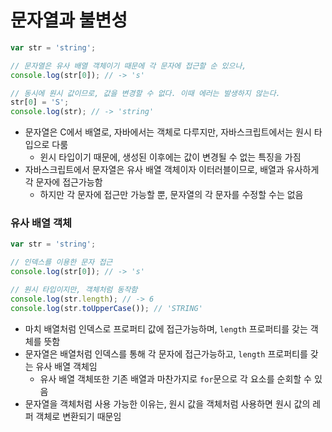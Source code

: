 # 문자열과 불변성

```js
var str = 'string';

// 문자열은 유사 배열 객체이기 때문에 각 문자에 접근할 순 있으나,
console.log(str[0]); // -> 's'

// 동시에 원시 값이므로, 값을 변경할 수 없다. 이때 에러는 발생하지 않는다.
str[0] = 'S';
console.log(str); // -> 'string'
```

* 문자열은 C에서 배열로, 자바에서는 객체로 다루지만, 자바스크립트에서는 원시 타입으로 다룸
	* 윈시 타입이기 때문에, 생성된 이후에는 값이 변경될 수 없는 특징을 가짐
* 자바스크립트에서 문자열은 유사 배열 객체이자 이터러블이므로, 배열과 유사하게 각 문자에 접근가능함
	* 하지만 각 문자에 접근만 가능할 뿐, 문자열의 각 문자를 수정할 수는 없음

### 유사 배열 객체

```js
var str = 'string';

// 인덱스를 이용한 문자 접근
console.log(str[0]); // -> 's'

// 원시 타입이지만, 객체처럼 동작함
console.log(str.length); // -> 6
console.log(str.toUpperCase()); // 'STRING'
```

* 마치 배열처럼 인덱스로 프로퍼티 값에 접근가능하며, `length` 프로퍼티를 갖는 객체를 뜻함
* 문자열은 배열처럼 인덱스를 통해 각 문자에 접근가능하고, `length` 프로퍼티를 갖는 유사 배열 객체임
	* 유사 배열 객체또한 기존 배열과 마찬가지로 `for`문으로 각 요소를 순회할 수 있음
* 문자열을 객체처럼 사용 가능한 이유는, 원시 값을 객체처럼 사용하면 원시 값의 레퍼 객체로 변환되기 때문임